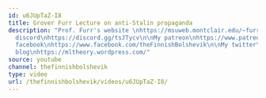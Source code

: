 ```yaml
---
id: u6JUpTaZ-I8
title: Grover Furr Lecture on anti-Stalin propaganda
description: "Prof. Furr's website \nhttps://msuweb.montclair.edu/~furrg/\n\n____________________________\n\nMy
  discord\nhttps://discord.gg/tsJTycv\n\nMy patreon\nhttps://www.patreon.com/TheFinnishBolshevik\n\nMy
  facebook\nhttps://www.facebook.com/theFinnishBolshevik\n\nMy twitter\nhttps://twitter.com/FinnBolshevik\n\nMy
  blog\nhttps://mltheory.wordpress.com/"
source: youtube
channel: thefinnishbolshevik
type: video
url: /thefinnishbolshevik/videos/u6JUpTaZ-I8/
---
```


